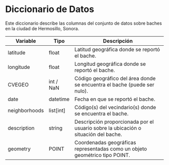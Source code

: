 # Diccionario de Datos

Este diccionario describe las columnas del conjunto de datos sobre baches en la ciudad de Hermosillo, Sonora.

| Variable                 | Tipo             | Descripción                                                                     |
|--------------------------|------------------|---------------------------------------------------------------------------------|
|  latitude                |  float           | Latitud geográfica donde se reportó el bache.                                   |
|  longitude               |  float           | Longitud geográfica donde se reportó el bache.                                  |
|  CVEGEO                  |  int  /  NaN     | Código geográfico del área donde se encuentra el bache (puede ser nulo).        |
|  date                    |  datetime        | Fecha en que se reportó el bache.                                               |
|  neighborhoods           |  list[int]       | Código(s) del vecindario(s) donde se encuentra el bache.                        |
|  description             |  string          | Descripción proporcionada por el usuario sobre la ubicación o situación del bache.|
|  geometry                |  POINT           | Coordenadas geográficas representadas como un objeto geométrico tipo POINT.    |